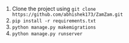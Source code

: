 1. Clone the project using `git clone https://github.com/abhishek173/ZamZam.git`
2. `pip install -r requirements.txt`
3. `python manage.py makemigrations`
4. `python manage.py runserver`


